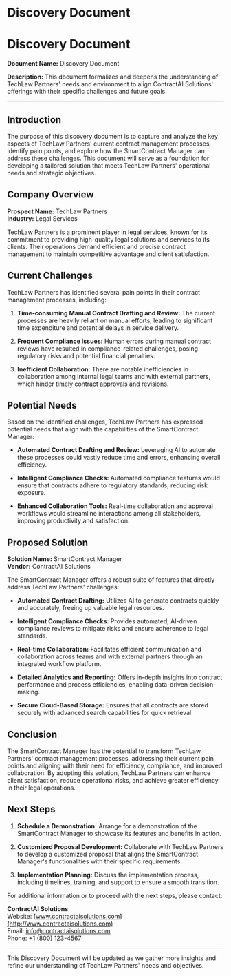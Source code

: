 # Discovery Document

# Discovery Document

**Document Name:** Discovery Document

**Description:** This document formalizes and deepens the understanding of TechLaw Partners' needs and environment to align ContractAI Solutions' offerings with their specific challenges and future goals.

---

## Introduction

The purpose of this discovery document is to capture and analyze the key aspects of TechLaw Partners' current contract management processes, identify pain points, and explore how the SmartContract Manager can address these challenges. This document will serve as a foundation for developing a tailored solution that meets TechLaw Partners' operational needs and strategic objectives.

## Company Overview

**Prospect Name:** TechLaw Partners  
**Industry:** Legal Services  

TechLaw Partners is a prominent player in legal services, known for its commitment to providing high-quality legal solutions and services to its clients. Their operations demand efficient and precise contract management to maintain competitive advantage and client satisfaction.

## Current Challenges

TechLaw Partners has identified several pain points in their contract management processes, including:

1. **Time-consuming Manual Contract Drafting and Review:** The current processes are heavily reliant on manual efforts, leading to significant time expenditure and potential delays in service delivery.
   
2. **Frequent Compliance Issues:** Human errors during manual contract reviews have resulted in compliance-related challenges, posing regulatory risks and potential financial penalties.

3. **Inefficient Collaboration:** There are notable inefficiencies in collaboration among internal legal teams and with external partners, which hinder timely contract approvals and revisions.

## Potential Needs

Based on the identified challenges, TechLaw Partners has expressed potential needs that align with the capabilities of the SmartContract Manager:

- **Automated Contract Drafting and Review:** Leveraging AI to automate these processes could vastly reduce time and errors, enhancing overall efficiency.

- **Intelligent Compliance Checks:** Automated compliance features would ensure that contracts adhere to regulatory standards, reducing risk exposure.

- **Enhanced Collaboration Tools:** Real-time collaboration and approval workflows would streamline interactions among all stakeholders, improving productivity and satisfaction.

## Proposed Solution

**Solution Name:** SmartContract Manager  
**Vendor:** ContractAI Solutions  

The SmartContract Manager offers a robust suite of features that directly address TechLaw Partners' challenges:

- **Automated Contract Drafting:** Utilizes AI to generate contracts quickly and accurately, freeing up valuable legal resources.

- **Intelligent Compliance Checks:** Provides automated, AI-driven compliance reviews to mitigate risks and ensure adherence to legal standards.

- **Real-time Collaboration:** Facilitates efficient communication and collaboration across teams and with external partners through an integrated workflow platform.

- **Detailed Analytics and Reporting:** Offers in-depth insights into contract performance and process efficiencies, enabling data-driven decision-making.

- **Secure Cloud-Based Storage:** Ensures that all contracts are stored securely with advanced search capabilities for quick retrieval.

## Conclusion

The SmartContract Manager has the potential to transform TechLaw Partners' contract management processes, addressing their current pain points and aligning with their need for efficiency, compliance, and improved collaboration. By adopting this solution, TechLaw Partners can enhance client satisfaction, reduce operational risks, and achieve greater efficiency in their legal operations.

## Next Steps

1. **Schedule a Demonstration:** Arrange for a demonstration of the SmartContract Manager to showcase its features and benefits in action.

2. **Customized Proposal Development:** Collaborate with TechLaw Partners to develop a customized proposal that aligns the SmartContract Manager's functionalities with their specific requirements.

3. **Implementation Planning:** Discuss the implementation process, including timelines, training, and support to ensure a smooth transition.

For additional information or to proceed with the next steps, please contact:

**ContractAI Solutions**  
Website: [www.contractaisolutions.com](http://www.contractaisolutions.com)  
Email: info@contractaisolutions.com  
Phone: +1 (800) 123-4567

--- 

This Discovery Document will be updated as we gather more insights and refine our understanding of TechLaw Partners' needs and objectives.